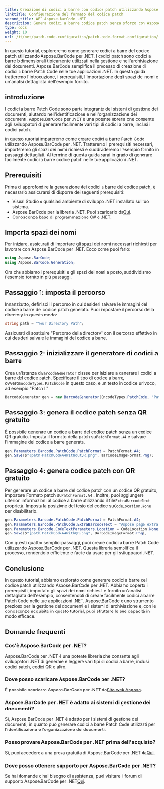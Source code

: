 ```yaml
---
title: Creazione di codici a barre con codice patch utilizzando Aspose.BarCode per .NET
linktitle: Configurazione del formato del codice patch
second_title: API Aspose.BarCode .NET
description: Genera codici a barre codice patch senza sforzo con Aspose.BarCode per .NET. Impara i passaggi per creare codici a barre Patch Code e migliorare il tuo sistema di gestione dei documenti. Scarica subito la libreria!
type: docs
weight: 10
url: /it/net/patch-code-configuration/patch-code-format-configuration/
---
```


In questo tutorial, esploreremo come generare codici a barre del codice patch utilizzando Aspose.BarCode per .NET. I codici patch sono codici a barre bidimensionali tipicamente utilizzati nella gestione e nell'archiviazione dei documenti. Aspose.BarCode semplifica il processo di creazione di codici a barre Patch Code nelle tue applicazioni .NET. In questa guida tratteremo l'introduzione, i prerequisiti, l'importazione degli spazi dei nomi e un'analisi dettagliata dell'esempio fornito.

## introduzione

I codici a barre Patch Code sono parte integrante dei sistemi di gestione dei documenti, aiutando nell'identificazione e nell'organizzazione dei documenti. Aspose.BarCode per .NET è una potente libreria che consente agli sviluppatori di generare facilmente vari tipi di codici a barre, inclusi i codici patch.

In questo tutorial impareremo come creare codici a barre Patch Code utilizzando Aspose.BarCode per .NET. Tratteremo i prerequisiti necessari, importeremo gli spazi dei nomi richiesti e suddivideremo l'esempio fornito in passaggi dettagliati. Al termine di questa guida sarai in grado di generare facilmente codici a barre codice patch nelle tue applicazioni .NET.

## Prerequisiti

Prima di approfondire la generazione dei codici a barre del codice patch, è necessario assicurarsi di disporre dei seguenti prerequisiti:

- Visual Studio o qualsiasi ambiente di sviluppo .NET installato sul tuo sistema.
-  Aspose.BarCode per la libreria .NET. Puoi scaricarlo da[Qui](https://releases.aspose.com/barcode/net/).
- Conoscenza base di programmazione C# e .NET.

## Importa spazi dei nomi

Per iniziare, assicurati di importare gli spazi dei nomi necessari richiesti per lavorare con Aspose.BarCode per .NET. Ecco come puoi farlo:

```csharp
using Aspose.BarCode;
using Aspose.BarCode.Generation;
```

Ora che abbiamo i prerequisiti e gli spazi dei nomi a posto, suddividiamo l'esempio fornito in più passaggi.

## Passaggio 1: imposta il percorso

Innanzitutto, definisci il percorso in cui desideri salvare le immagini del codice a barre del codice patch generato. Puoi impostare il percorso della directory in questo modo:

```csharp
string path = "Your Directory Path";
```

Assicurati di sostituire "Percorso della directory" con il percorso effettivo in cui desideri salvare le immagini del codice a barre.

## Passaggio 2: inizializzare il generatore di codici a barre

 Crea un'istanza di`BarcodeGenerator` classe per iniziare a generare i codici a barre del codice patch. Specificare il tipo di codice a barre, ovvero`EncodeTypes.PatchCode` in questo caso, e un testo in codice univoco, ad esempio "Patch I."

```csharp
BarcodeGenerator gen = new BarcodeGenerator(EncodeTypes.PatchCode, "Patch I");
```

## Passaggio 3: genera il codice patch senza QR gratuito

 È possibile generare un codice a barre del codice patch senza un codice QR gratuito. Imposta il formato della patch su`PatchFormat.A4` e salvare l'immagine del codice a barre generata.

```csharp
gen.Parameters.Barcode.PatchCode.PatchFormat = PatchFormat.A4;
gen.Save($"{path}PatchCodeA4WithoutQR.png", BarCodeImageFormat.Png);
```

## Passaggio 4: genera codice patch con QR gratuito

 Per generare un codice a barre del codice patch con un codice QR gratuito, impostare Formato patch su`PatchFormat.A4` . Inoltre, puoi aggiungere ulteriori informazioni al codice a barre utilizzando il file`ExtraBarcodeText` proprietà. Imposta la posizione del testo del codice su`CodeLocation.None` per disabilitarlo.

```csharp
gen.Parameters.Barcode.PatchCode.PatchFormat = PatchFormat.A4;
gen.Parameters.Barcode.PatchCode.ExtraBarcodeText = "Aspose page extra info";
gen.Parameters.Barcode.CodeTextParameters.Location = CodeLocation.None;
gen.Save($"{path}PatchCodeA4WithQR.png", BarCodeImageFormat.Png);
```

Con questi quattro semplici passaggi, puoi creare codici a barre Patch Code utilizzando Aspose.BarCode per .NET. Questa libreria semplifica il processo, rendendolo efficiente e facile da usare per gli sviluppatori .NET.

## Conclusione

In questo tutorial, abbiamo esplorato come generare codici a barre del codice patch utilizzando Aspose.BarCode per .NET. Abbiamo coperto i prerequisiti, importato gli spazi dei nomi richiesti e fornito un'analisi dettagliata dell'esempio, consentendoti di creare facilmente codici a barre Patch Code nelle tue applicazioni .NET. Aspose.BarCode è uno strumento prezioso per la gestione dei documenti e i sistemi di archiviazione e, con le conoscenze acquisite in questo tutorial, puoi sfruttare le sue capacità in modo efficace.

## Domande frequenti

### Cos'è Aspose.BarCode per .NET?
Aspose.BarCode per .NET è una potente libreria che consente agli sviluppatori .NET di generare e leggere vari tipi di codici a barre, inclusi codici patch, codici QR e altro.

### Dove posso scaricare Aspose.BarCode per .NET?
È possibile scaricare Aspose.BarCode per .NET da[Sito web Aspose](https://releases.aspose.com/barcode/net/).

### Aspose.BarCode per .NET è adatto ai sistemi di gestione dei documenti?
Sì, Aspose.BarCode per .NET è adatto per i sistemi di gestione dei documenti, in quanto può generare codici a barre Patch Code utilizzati per l'identificazione e l'organizzazione dei documenti.

### Posso provare Aspose.BarCode per .NET prima dell'acquisto?
 Sì, puoi accedere a una prova gratuita di Aspose.BarCode per .NET da[Qui](https://releases.aspose.com/).

### Dove posso ottenere supporto per Aspose.BarCode per .NET?
 Se hai domande o hai bisogno di assistenza, puoi visitare il forum di supporto Aspose.BarCode per .NET[Qui](https://forum.aspose.com/c/barcode/13).
